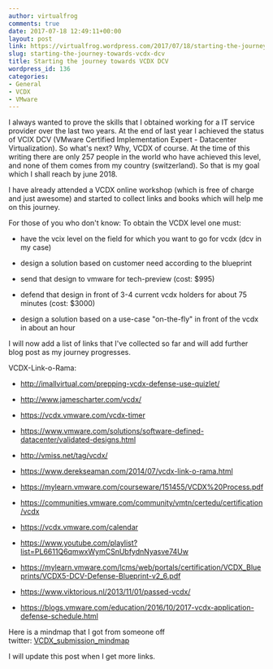 ```yaml
---
author: virtualfrog
comments: true
date: 2017-07-18 12:49:11+00:00
layout: post
link: https://virtualfrog.wordpress.com/2017/07/18/starting-the-journey-towards-vcdx-dcv/
slug: starting-the-journey-towards-vcdx-dcv
title: Starting the journey towards VCDX DCV
wordpress_id: 136
categories:
- General
- VCDX
- VMware
---
```


I always wanted to prove the skills that I obtained working for a IT service provider over the last two years. At the end of last year I achieved the status of VCIX DCV (VMware Certified Implementation Expert - Datacenter Virtualization). So what's next? Why, VCDX of course. At the time of this writing there are only 257 people in the world who have achieved this level, and none of them comes from my country (switzerland). So that is my goal which I shall reach by june 2018.<!-- more -->

I have already attended a VCDX online workshop (which is free of charge and just awesome) and started to collect links and books which will help me on this journey.

For those of you who don't know: To obtain the VCDX level one must:



	
  * have the vcix level on the field for which you want to go for vcdx (dcv in my case)

	
  * design a solution based on customer need according to the blueprint

	
  * send that design to vmware for tech-preview (cost: $995)

	
  * defend that design in front of 3-4 current vcdx holders for about 75 minutes (cost: $3000)

	
  * design a solution based on a use-case "on-the-fly" in front of the vcdx in about an hour


I will now add a list of links that I've collected so far and will add further blog post as my journey progresses.



VCDX-Link-o-Rama:

	
  * http://imallvirtual.com/prepping-vcdx-defense-use-quizlet/

	
  * http://www.jamescharter.com/vcdx/

	
  * https://vcdx.vmware.com/vcdx-timer

	
  * https://www.vmware.com/solutions/software-defined-datacenter/validated-designs.html

	
  * http://vmiss.net/tag/vcdx/

	
  * https://www.derekseaman.com/2014/07/vcdx-link-o-rama.html

	
  * https://mylearn.vmware.com/courseware/151455/VCDX%20Process.pdf

	
  * https://communities.vmware.com/community/vmtn/certedu/certification/vcdx

	
  * https://vcdx.vmware.com/calendar

	
  * https://www.youtube.com/playlist?list=PL6611Q6qmwxWymCSnUbfydnNyasve74Uw

	
  * https://mylearn.vmware.com/lcms/web/portals/certification/VCDX_Blueprints/VCDX5-DCV-Defense-Blueprint-v2_6.pdf

	
  * https://www.viktorious.nl/2013/11/01/passed-vcdx/

	
  * https://blogs.vmware.com/education/2016/10/2017-vcdx-application-defense-schedule.html


Here is a mindmap that I got from someone off twitter: [VCDX_submission_mindmap](https://virtualfrog.files.wordpress.com/2017/07/vcdx_submission_mindmap.pdf)

I will update this post when I get more links.


